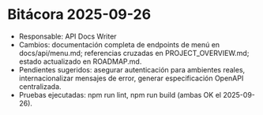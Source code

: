 # Bitácora 2025-09-26
- Responsable: API Docs Writer
- Cambios: documentación completa de endpoints de menú en docs/api/menu.md; referencias cruzadas en PROJECT_OVERVIEW.md; estado actualizado en ROADMAP.md.
- Pendientes sugeridos: asegurar autenticación para ambientes reales, internacionalizar mensajes de error, generar especificación OpenAPI centralizada.
- Pruebas ejecutadas: npm run lint, npm run build (ambas OK el 2025-09-26).
